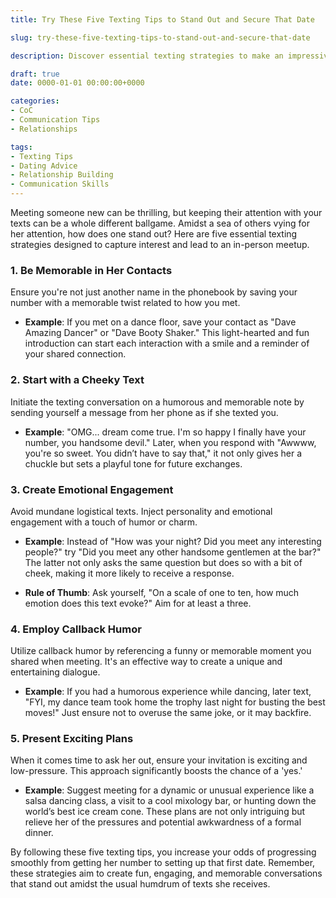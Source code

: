 ```yaml
---
title: Try These Five Texting Tips to Stand Out and Secure That Date

slug: try-these-five-texting-tips-to-stand-out-and-secure-that-date

description: Discover essential texting strategies to make an impressive connection and turn that initial encounter into an exciting first date.

draft: true
date: 0000-01-01 00:00:00+0000

categories:
- CoC
- Communication Tips
- Relationships

tags:
- Texting Tips
- Dating Advice
- Relationship Building
- Communication Skills
---
```


Meeting someone new can be thrilling, but keeping their attention with your texts can be a whole different ballgame. Amidst a sea of others vying for her attention, how does one stand out? Here are five essential texting strategies designed to capture interest and lead to an in-person meetup.

### 1. Be Memorable in Her Contacts

Ensure you're not just another name in the phonebook by saving your number with a memorable twist related to how you met.

- **Example**: If you met on a dance floor, save your contact as "Dave Amazing Dancer" or "Dave Booty Shaker." This light-hearted and fun introduction can start each interaction with a smile and a reminder of your shared connection.

### 2. Start with a Cheeky Text

Initiate the texting conversation on a humorous and memorable note by sending yourself a message from her phone as if she texted you.

- **Example**: "OMG... dream come true. I'm so happy I finally have your number, you handsome devil." Later, when you respond with "Awwww, you're so sweet. You didn’t have to say that," it not only gives her a chuckle but sets a playful tone for future exchanges.

### 3. Create Emotional Engagement

Avoid mundane logistical texts. Inject personality and emotional engagement with a touch of humor or charm.

- **Example**: Instead of "How was your night? Did you meet any interesting people?" try "Did you meet any other handsome gentlemen at the bar?" The latter not only asks the same question but does so with a bit of cheek, making it more likely to receive a response.

- **Rule of Thumb**: Ask yourself, "On a scale of one to ten, how much emotion does this text evoke?" Aim for at least a three.

### 4. Employ Callback Humor

Utilize callback humor by referencing a funny or memorable moment you shared when meeting. It's an effective way to create a unique and entertaining dialogue.

- **Example**: If you had a humorous experience while dancing, later text, "FYI, my dance team took home the trophy last night for busting the best moves!" Just ensure not to overuse the same joke, or it may backfire.

### 5. Present Exciting Plans

When it comes time to ask her out, ensure your invitation is exciting and low-pressure. This approach significantly boosts the chance of a 'yes.'

- **Example**: Suggest meeting for a dynamic or unusual experience like a salsa dancing class, a visit to a cool mixology bar, or hunting down the world’s best ice cream cone. These plans are not only intriguing but relieve her of the pressures and potential awkwardness of a formal dinner.

By following these five texting tips, you increase your odds of progressing smoothly from getting her number to setting up that first date. Remember, these strategies aim to create fun, engaging, and memorable conversations that stand out amidst the usual humdrum of texts she receives.
